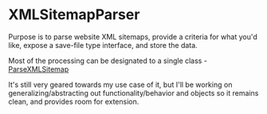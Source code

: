 # XMLSitemapParser
Purpose is to parse website XML sitemaps, provide a criteria for what you'd like, expose a save-file type interface, and store the data.

Most of the processing can be designated to a single class - [ParseXMLSitemap](https://github.com/dev-segal/XMLSitemapParser/blob/master/app/src/main/java/media/utils/ParseXMLSitemap.java)

It's still very geared towards my use case of it, but I'll be working on generalizing/abstracting out functionality/behavior and objects so it remains clean, and provides room for extension. 

